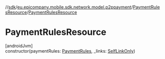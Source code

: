 //[sdk](../../../index.md)/[eu.epicompany.mobile.sdk.network.model.p2ppayment](../index.md)/[PaymentRulesResource](index.md)/[PaymentRulesResource](-payment-rules-resource.md)

# PaymentRulesResource

[androidJvm]\
constructor(paymentRules: [PaymentRules](../../eu.epicompany.mobile.sdk.domain.model.consent/-payment-rules/index.md), _links: [SelfLinkOnly](../../eu.epicompany.mobile.android.data.network.model.hypermedia/-self-link-only/index.md))

